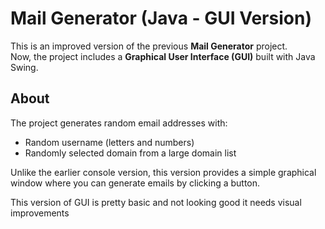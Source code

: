 # Mail Generator (Java - GUI Version)

This is an improved version of the previous **Mail Generator** project.  
Now, the project includes a **Graphical User Interface (GUI)** built with Java Swing.

## About
The project generates random email addresses with:
- Random username (letters and numbers)
- Randomly selected domain from a large domain list

Unlike the earlier console version, this version provides a simple graphical window where you can generate emails by clicking a button.

This version of GUI is pretty basic and not looking good it needs visual improvements
